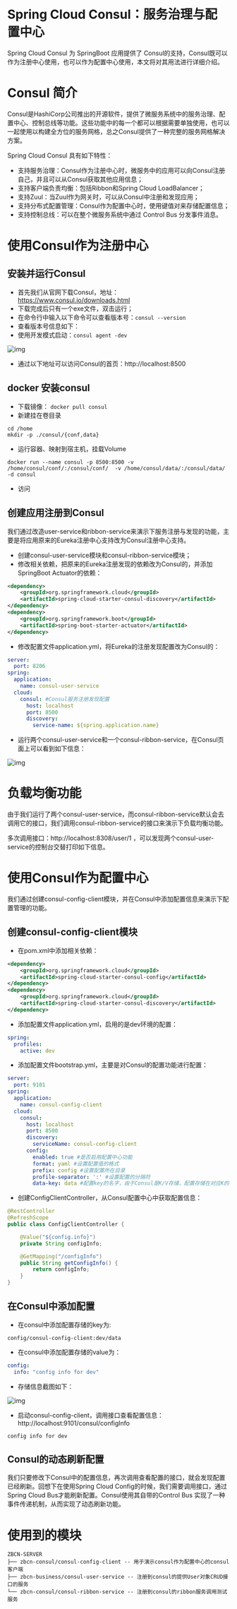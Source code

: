 # Spring Cloud Consul：服务治理与配置中心

Spring Cloud Consul 为 SpringBoot 应用提供了 Consul的支持，Consul既可以作为注册中心使用，也可以作为配置中心使用，本文将对其用法进行详细介绍。

# Consul 简介

Consul是HashiCorp公司推出的开源软件，提供了微服务系统中的服务治理、配置中心、控制总线等功能。这些功能中的每一个都可以根据需要单独使用，也可以一起使用以构建全方位的服务网格，总之Consul提供了一种完整的服务网格解决方案。

Spring Cloud Consul 具有如下特性：

- 支持服务治理：Consul作为注册中心时，微服务中的应用可以向Consul注册自己，并且可以从Consul获取其他应用信息；
- 支持客户端负责均衡：包括Ribbon和Spring Cloud LoadBalancer；
- 支持Zuul：当Zuul作为网关时，可以从Consul中注册和发现应用；
- 支持分布式配置管理：Consul作为配置中心时，使用键值对来存储配置信息；
- 支持控制总线：可以在整个微服务系统中通过 Control Bus 分发事件消息。

# 使用Consul作为注册中心

## 安装并运行Consul

- 首先我们从官网下载Consul，地址：https://www.consul.io/downloads.html
- 下载完成后只有一个exe文件，双击运行；
- 在命令行中输入以下命令可以查看版本号：`consul --version`
- 查看版本号信息如下：
- 使用开发模式启动：`consul agent -dev `

![img](springcloud-11consul服务治理与配置中心/springcloud_consul_02.png)

- 通过以下地址可以访问Consul的首页：http://localhost:8500

## docker 安装consul

- 下载镜像： `docker pull consul`
- 新建挂在卷目录

```shell
cd /home
mkdir -p ./consul/{conf,data}
```

- 运行容器、映射到宿主机，挂载Volume

```shell
docker run --name consul -p 8500:8500 -v /home/consul/conf/:/consul/conf/  -v /home/consul/data/:/consul/data/ -d consul

```

- 访问



## 创建应用注册到Consul

我们通过改造user-service和ribbon-service来演示下服务注册与发现的功能，主要是将应用原来的Eureka注册中心支持改为Consul注册中心支持。

- 创建consul-user-service模块和consul-ribbon-service模块；
- 修改相关依赖，把原来的Eureka注册发现的依赖改为Consul的，并添加SpringBoot Actuator的依赖：

```xml
<dependency>
    <groupId>org.springframework.cloud</groupId>
    <artifactId>spring-cloud-starter-consul-discovery</artifactId>
</dependency>
<dependency>
    <groupId>org.springframework.boot</groupId>
    <artifactId>spring-boot-starter-actuator</artifactId>
</dependency>
```

- 修改配置文件application.yml，将Eureka的注册发现配置改为Consul的：

```yaml
server:
  port: 8206
spring:
  application:
    name: consul-user-service
  cloud:
    consul: #Consul服务注册发现配置
      host: localhost
      port: 8500
      discovery:
        service-name: ${spring.application.name}
```

- 运行两个consul-user-service和一个consul-ribbon-service，在Consul页面上可以看到如下信息：

![img](springcloud-11consul服务治理与配置中心/springcloud_consul_03.png)

# 负载均衡功能

由于我们运行了两个consul-user-service，而consul-ribbon-service默认会去调用它的接口，我们调用consul-ribbon-service的接口来演示下负载均衡功能。

多次调用接口：http://localhost:8308/user/1 ，可以发现两个consul-user-service的控制台交替打印如下信息。

# 使用Consul作为配置中心

我们通过创建consul-config-client模块，并在Consul中添加配置信息来演示下配置管理的功能。

## 创建consul-config-client模块

- 在pom.xml中添加相关依赖：

```xml
<dependency>
    <groupId>org.springframework.cloud</groupId>
    <artifactId>spring-cloud-starter-consul-config</artifactId>
</dependency>
<dependency>
    <groupId>org.springframework.cloud</groupId>
    <artifactId>spring-cloud-starter-consul-discovery</artifactId>
</dependency>
```

- 添加配置文件application.yml，启用的是dev环境的配置：

```yaml
spring:
  profiles:
    active: dev
```

- 添加配置文件bootstrap.yml，主要是对Consul的配置功能进行配置：

```yaml
server:
  port: 9101
spring:
  application:
    name: consul-config-client
  cloud:
    consul:
      host: localhost
      port: 8500
      discovery:
        serviceName: consul-config-client
      config:
        enabled: true #是否启用配置中心功能
        format: yaml #设置配置值的格式
        prefix: config #设置配置所在目录
        profile-separator: ':' #设置配置的分隔符
        data-key: data #配置key的名字，由于Consul是K/V存储，配置存储在对应K的V中
```

- 创建ConfigClientController，从Consul配置中心中获取配置信息：

```java
@RestController
@RefreshScope
public class ConfigClientController {

    @Value("${config.info}")
    private String configInfo;

    @GetMapping("/configInfo")
    public String getConfigInfo() {
        return configInfo;
    }
}
```

## 在Consul中添加配置

- 在consul中添加配置存储的key为:

```shell
config/consul-config-client:dev/data
```

- 在consul中添加配置存储的value为：

```yaml
config:
  info: "config info for dev"
```

- 存储信息截图如下：

![img](springcloud-11consul服务治理与配置中心/springcloud_consul_04.png)

- 启动consul-config-client，调用接口查看配置信息：http://localhost:9101/consul/configInfo

```shell
config info for dev
```

## Consul的动态刷新配置

我们只要修改下Consul中的配置信息，再次调用查看配置的接口，就会发现配置已经刷新。回想下在使用Spring Cloud Config的时候，我们需要调用接口，通过Spring Cloud Bus才能刷新配置。Consul使用其自带的Control Bus 实现了一种事件传递机制，从而实现了动态刷新功能。

# 使用到的模块

```shell
ZBCN-SERVER
├── zbcn-consul/consul-config-client -- 用于演示consul作为配置中心的consul客户端
├── zbcn-business/consul-user-service -- 注册到consul的提供User对象CRUD接口的服务
└── zbcn-consul/consul-ribbon-service -- 注册到consul的ribbon服务调用测试服务
```



